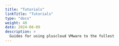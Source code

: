 ```yaml
---
title: "Tutorials"
linkTitle: "Tutorials"
type: "docs"
weight: 40
date: 2024-08-09
description: >
  Guides for using pluscloud VMware to the fullest
---
```


